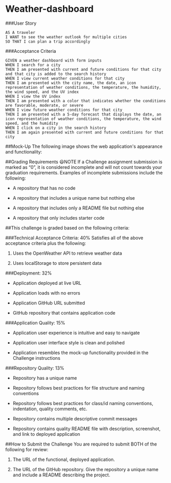 # Weather-dashboard
###User Story
```
AS A traveler
I WANT to see the weather outlook for multiple cities
SO THAT I can plan a trip accordingly
```
###Acceptance Criteria
```
GIVEN a weather dashboard with form inputs
WHEN I search for a city
THEN I am presented with current and future conditions for that city and that city is added to the search history
WHEN I view current weather conditions for that city
THEN I am presented with the city name, the date, an icon representation of weather conditions, the temperature, the humidity, the wind speed, and the UV index
WHEN I view the UV index
THEN I am presented with a color that indicates whether the conditions are favorable, moderate, or severe
WHEN I view future weather conditions for that city
THEN I am presented with a 5-day forecast that displays the date, an icon representation of weather conditions, the temperature, the wind speed, and the humidity
WHEN I click on a city in the search history
THEN I am again presented with current and future conditions for that city
```
##Mock-Up
The following image shows the web application's appearance and functionality:

##Grading Requirements
:smiley:NOTE
If a Challenge assignment submission is marked as “0”, it is considered incomplete and will not count towards your graduation requirements. Examples of incomplete submissions include the following:

- A repository that has no code

- A repository that includes a unique name but nothing else

- A repository that includes only a README file but nothing else

- A repository that only includes starter code

##This challenge is graded based on the following criteria:

###Technical Acceptance Criteria: 40%
Satisfies all of the above acceptance criteria plus the following:

1. Uses the OpenWeather API to retrieve weather data

2. Uses localStorage to store persistent data

###Deployment: 32%
- Application deployed at live URL

- Application loads with no errors

- Application GitHub URL submitted

- GitHub repository that contains application code

###Application Quality: 15%
- Application user experience is intuitive and easy to navigate

- Application user interface style is clean and polished

- Application resembles the mock-up functionality provided in the Challenge instructions

###Repository Quality: 13%
- Repository has a unique name

- Repository follows best practices for file structure and naming conventions

- Repository follows best practices for class/id naming conventions, indentation, quality comments, etc.

- Repository contains multiple descriptive commit messages

- Repository contains quality README file with description, screenshot, and link to deployed application

##How to Submit the Challenge
You are required to submit BOTH of the following for review:

1. The URL of the functional, deployed application.

2. The URL of the GitHub repository. Give the repository a unique name and include a README describing the project.